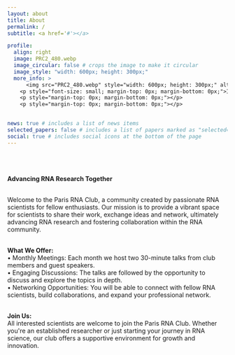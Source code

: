 ```yaml
---
layout: about
title: About
permalink: /
subtitle: <a href='#'></a>

profile:
  align: right
  image: PRC2_480.webp
  image_circular: false # crops the image to make it circular
  image_style: "width: 600px; height: 300px;"
  more_info: >
      <img src="PRC2_480.webp" style="width: 600px; height: 300px;" alt="Generated Image">
    <p style="font-size: small; margin-top: 0px; margin-bottom: 0px;">Image generated using ChatGPT 4.0</p>
    <p style="margin-top: 0px; margin-bottom: 0px;"></p>
    <p style="margin-top: 0px; margin-bottom: 0px;"></p>
 

news: true # includes a list of news items
selected_papers: false # includes a list of papers marked as "selected={true}"
social: true # includes social icons at the bottom of the page
---
```

<br><br><br>
**Advancing RNA Research Together** <br><br>

Welcome to the Paris RNA Club, a community created by passionate RNA scientists for fellow enthusiasts. Our mission is to provide a vibrant space for scientists to share their work, exchange ideas and network, ultimately advancing RNA research and fostering collaboration within the RNA community.<br><br>

**What We Offer:**<br>
•	Monthly Meetings: Each month we host two 30-minute talks from club members and guest speakers.<br>
•	Engaging Discussions: The talks are followed by the opportunity to discuss and explore the topics in depth.<br>
•	Networking Opportunities: You will be able to connect with fellow RNA scientists, build collaborations, and expand your professional network.<br><br>

**Join Us:** <br> All interested scientists are welcome to join the Paris RNA Club. Whether you're an established researcher or just starting your journey in RNA science, our club offers a supportive environment for growth and innovation.


